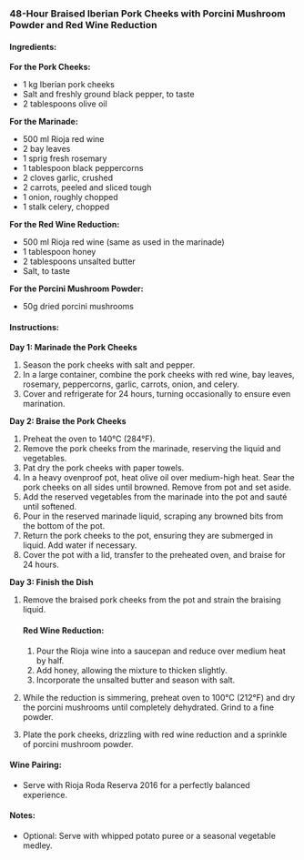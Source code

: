 ### 48-Hour Braised Iberian Pork Cheeks with Porcini Mushroom Powder and Red Wine Reduction

#### Ingredients:

**For the Pork Cheeks:**
- 1 kg Iberian pork cheeks
- Salt and freshly ground black pepper, to taste
- 2 tablespoons olive oil

**For the Marinade:**
- 500 ml Rioja red wine
- 2 bay leaves
- 1 sprig fresh rosemary
- 1 tablespoon black peppercorns
- 2 cloves garlic, crushed
- 2 carrots, peeled and sliced tough
- 1 onion, roughly chopped
- 1 stalk celery, chopped

**For the Red Wine Reduction:**
- 500 ml Rioja red wine (same as used in the marinade)
- 1 tablespoon honey
- 2 tablespoons unsalted butter
- Salt, to taste

**For the Porcini Mushroom Powder:**
- 50g dried porcini mushrooms

#### Instructions:

**Day 1: Marinade the Pork Cheeks**
1. Season the pork cheeks with salt and pepper.
2. In a large container, combine the pork cheeks with red wine, bay leaves, rosemary, peppercorns, garlic, carrots, onion, and celery.
3. Cover and refrigerate for 24 hours, turning occasionally to ensure even marination.

**Day 2: Braise the Pork Cheeks**
1. Preheat the oven to 140°C (284°F).
2. Remove the pork cheeks from the marinade, reserving the liquid and vegetables.
3. Pat dry the pork cheeks with paper towels.
4. In a heavy ovenproof pot, heat olive oil over medium-high heat. Sear the pork cheeks on all sides until browned. Remove from pot and set aside.
5. Add the reserved vegetables from the marinade into the pot and sauté until softened.
6. Pour in the reserved marinade liquid, scraping any browned bits from the bottom of the pot.
7. Return the pork cheeks to the pot, ensuring they are submerged in liquid. Add water if necessary.
8. Cover the pot with a lid, transfer to the preheated oven, and braise for 24 hours.

**Day 3: Finish the Dish**
1. Remove the braised pork cheeks from the pot and strain the braising liquid.
   
   #### Red Wine Reduction:
   1. Pour the Rioja wine into a saucepan and reduce over medium heat by half.
   2. Add honey, allowing the mixture to thicken slightly.
   3. Incorporate the unsalted butter and season with salt.

2. While the reduction is simmering, preheat oven to 100°C (212°F) and dry the porcini mushrooms until completely dehydrated. Grind to a fine powder.

3. Plate the pork cheeks, drizzling with red wine reduction and a sprinkle of porcini mushroom powder.

#### Wine Pairing:
- Serve with Rioja Roda Reserva 2016 for a perfectly balanced experience.

#### Notes:
- Optional: Serve with whipped potato puree or a seasonal vegetable medley.